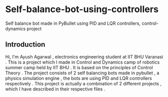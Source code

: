 # Self-balance-bot-using-controllers
Self balance bot made in PyBullet using PID and LQR controllers, control-dynamics project 
## Introduction 
Hi, I'm Ayush Agarwal , electronics engineering student at IIT BHU Varanasi . This is a project which I made in Control and Dynamics camp of robotics summer camp held by IIT BHU . It is based on the principles of Control Theory . The project consists of 2 self balancing bots made in pybullet , a physics simulation engine , the bots are using PID and LQR controllers respectively .
This project is actually a combination of 2 different projects , which I have described in their respective files .
